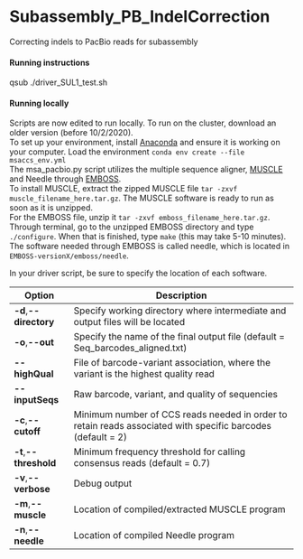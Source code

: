 # Subassembly_PB_IndelCorrection

Correcting indels to PacBio reads for subassembly

#### Running instructions
qsub ./driver_SUL1_test.sh

#### Running locally

Scripts are now edited to run locally. To run on the cluster, download an older version (before 10/2/2020).  
To set up your environment, install [Anaconda](https://docs.conda.io/projects/conda/en/latest/user-guide/install/) and ensure it is working on your computer. Load the environment `conda env create --file msaccs_env.yml`  
The msa_pacbio.py script utilizes the multiple sequence aligner, [MUSCLE](https://www.drive5.com/muscle/downloads.htm) and Needle through 
[EMBOSS](http://emboss.sourceforge.net/docs/adminguide/node7.html).  
To install MUSCLE, extract the zipped MUSCLE file `tar -zxvf muscle_filename_here.tar.gz`. The MUSCLE software is ready to run as soon as it is unzipped.  
For the EMBOSS file, unzip it `tar -zxvf emboss_filename_here.tar.gz`. Through terminal, go to the unzipped EMBOSS directory and type `./configure`. When that is finished, type `make` (this may take 5-10 minutes). The software needed through EMBOSS is called needle, which is located in `EMBOSS-versionX/emboss/needle`.  
  
In your driver script, be sure to specify the location of each software.
  
| Option | Description |
|--------|-------------|
| **-d**,**--directory**	| Specify working directory where intermediate and output files will be located |
| **-o**,**--out** |	Specify the name of the final output file  (default = Seq_barcodes_aligned.txt) |
| **--highQual** | File of barcode-variant association, where the variant is the highest quality read  |
| **--inputSeqs** | Raw barcode, variant, and quality of sequencies |
| **-c**,**--cutoff** |	Minimum number of CCS reads needed in order to retain reads associated with specific barcodes (default = 2) |
| **-t**,**--threshold** |	Minimum frequency threshold for calling consensus reads (default = 0.7) |
| **-v**,**--verbose** |	Debug output |
| **-m**,**--muscle** | Location of compiled/extracted MUSCLE program |
| **-n**,**--needle** | Location of compiled Needle program |
